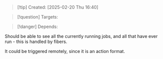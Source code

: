 
>[!tip] Created: [2025-02-20 Thu 16:40]

>[!question] Targets: 

>[!danger] Depends: 

Should be able to see all the currently running jobs, and all that have ever run - this is handled by fibers.

It could be triggered remotely, since it is an action format.